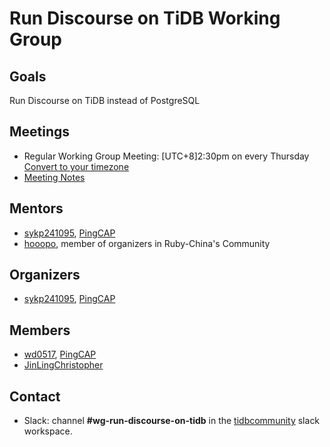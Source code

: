 # Run Discourse on TiDB Working Group

## Goals

Run Discourse on TiDB instead of PostgreSQL

## Meetings

* Regular Working Group Meeting: [UTC+8]2:30pm on every Thursday [Convert to your timezone](http://www.thetimezoneconverter.com/?t=2:30PM&tz=Beijing)
* [Meeting Notes](https://docs.google.com/document/d/1tQPOSb4kTVvA-mAouFr9gdDSPotqJNzgM--caNBZQHU/edit)

## Mentors

* [sykp241095](http://github.com/sykp241095), [PingCAP](https://github.com/pingcap)
* [hooopo](http://github.com/hooopo), member of organizers in Ruby-China's Community

## Organizers

* [sykp241095](http://github.com/sykp241095), [PingCAP](https://github.com/pingcap)

## Members

* [wd0517](https://github.com/wd0517), [PingCAP](https://github.com/pingcap)
* [JinLingChristopher](https://github.com/JinLingChristopher)

## Contact

* Slack: channel **#wg-run-discourse-on-tidb** in the
  [tidbcommunity](https://join.slack.com/t/tidbcommunity/shared_invite/enQtNzc0MzI4ODExMDc4LWYwYmIzMjZkYzJiNDUxMmZlN2FiMGJkZjAyMzQ5NGU0NGY0NzI3NTYwMjAyNGQ1N2I2ZjAxNzc1OGUwYWM0NzE) slack workspace.
